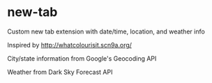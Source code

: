 # new-tab
Custom new tab extension with date/time, location, and weather info

Inspired by http://whatcolourisit.scn9a.org/

City/state information from Google's Geocoding API

Weather from Dark Sky Forecast API
